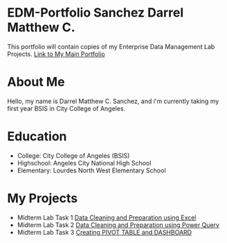 # EDM-Portfolio Sanchez Darrel Matthew C.
This portfolio will contain copies of my Enterprise Data Management Lab Projects.
[Link to My Main Portfolio](https://dsanchez05.github.io/EDM-Sanchez-Darrel-Matthew-C./)

# About Me
Hello, my name is Darrel Matthew C. Sanchez, and i'm currently taking my first year BSIS in City College of Angeles.
# Education
- College: City College of Angeles (BSIS)
- Highschool: Angeles City National High School 
- Elementary: Lourdes North West Elementary School
# My Projects
- Midterm Lab Task 1  [Data Cleaning and Preparation using Excel](https://dsanchez05.github.io/Midterm-Lab-Task-1/)
- Midterm Lab Task 2  [Data Cleaning and Preparation using Power Query](https://dsanchez05.github.io/Midterm-Lab-Task-2/)
- Midterm Lab Task 3  [Creating PIVOT TABLE and DASHBOARD](https://dsanchez05.github.io/Midterm-Lab-Task-3/)
